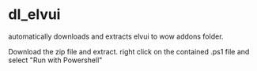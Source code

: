 # dl_elvui
automatically downloads and extracts elvui to wow addons folder. 

Download the zip file and extract. 
right click on the contained .ps1 file and select "Run with Powershell"
